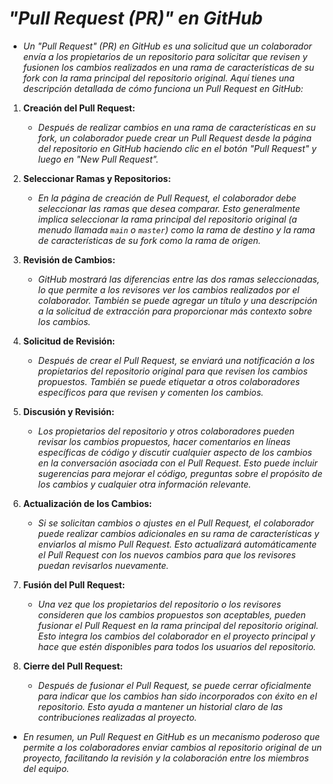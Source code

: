 <!-- Autor: Daniel Benjamin Perez Morales -->
<!-- GitHub: https://github.com/DanielBenjaminPerezMoralesDev13 -->
<!-- Gitlab: https://gitlab.com/DanielBenjaminPerezMoralesDev13 -->
<!-- Correo electrónico: danielperezdev@proton.me -->

# ***"Pull Request (PR)" en GitHub***

- *Un "Pull Request" (PR) en GitHub es una solicitud que un colaborador envía a los propietarios de un repositorio para solicitar que revisen y fusionen los cambios realizados en una rama de características de su fork con la rama principal del repositorio original. Aquí tienes una descripción detallada de cómo funciona un Pull Request en GitHub:*

1. **Creación del Pull Request:**

   - *Después de realizar cambios en una rama de características en su fork, un colaborador puede crear un Pull Request desde la página del repositorio en GitHub haciendo clic en el botón "Pull Request" y luego en "New Pull Request".*

2. **Seleccionar Ramas y Repositorios:**

   - *En la página de creación de Pull Request, el colaborador debe seleccionar las ramas que desea comparar. Esto generalmente implica seleccionar la rama principal del repositorio original (a menudo llamada `main` o `master`) como la rama de destino y la rama de características de su fork como la rama de origen.*

3. **Revisión de Cambios:**

   - *GitHub mostrará las diferencias entre las dos ramas seleccionadas, lo que permite a los revisores ver los cambios realizados por el colaborador. También se puede agregar un título y una descripción a la solicitud de extracción para proporcionar más contexto sobre los cambios.*

4. **Solicitud de Revisión:**

   - *Después de crear el Pull Request, se enviará una notificación a los propietarios del repositorio original para que revisen los cambios propuestos. También se puede etiquetar a otros colaboradores específicos para que revisen y comenten los cambios.*

5. **Discusión y Revisión:**

   - *Los propietarios del repositorio y otros colaboradores pueden revisar los cambios propuestos, hacer comentarios en líneas específicas de código y discutir cualquier aspecto de los cambios en la conversación asociada con el Pull Request. Esto puede incluir sugerencias para mejorar el código, preguntas sobre el propósito de los cambios y cualquier otra información relevante.*

6. **Actualización de los Cambios:**

   - *Si se solicitan cambios o ajustes en el Pull Request, el colaborador puede realizar cambios adicionales en su rama de características y enviarlos al mismo Pull Request. Esto actualizará automáticamente el Pull Request con los nuevos cambios para que los revisores puedan revisarlos nuevamente.*

7. **Fusión del Pull Request:**

   - *Una vez que los propietarios del repositorio o los revisores consideren que los cambios propuestos son aceptables, pueden fusionar el Pull Request en la rama principal del repositorio original. Esto integra los cambios del colaborador en el proyecto principal y hace que estén disponibles para todos los usuarios del repositorio.*

8. **Cierre del Pull Request:**

   - *Después de fusionar el Pull Request, se puede cerrar oficialmente para indicar que los cambios han sido incorporados con éxito en el repositorio. Esto ayuda a mantener un historial claro de las contribuciones realizadas al proyecto.*

- *En resumen, un Pull Request en GitHub es un mecanismo poderoso que permite a los colaboradores enviar cambios al repositorio original de un proyecto, facilitando la revisión y la colaboración entre los miembros del equipo.*
